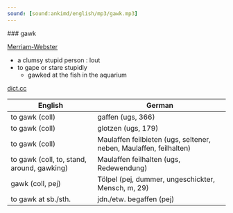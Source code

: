 ```yaml
---
sound: [sound:ankimd/english/mp3/gawk.mp3]
---
```


\### gawk

[Merriam-Webster](https://www.merriam-webster.com/dictionary/gawk)

- a clumsy stupid person : lout
- to gape or stare stupidly
    - gawked at the fish in the aquarium

[dict.cc](https://www.dict.cc/gawk)

| English        | German       |
| -------------- | ------------ |
| to gawk (coll) | gaffen (ugs, 366) |
| to gawk (coll) | glotzen (ugs, 179) |
| to gawk (coll) | Maulaffen feilbieten (ugs, seltener, neben, Maulaffen, feilhalten) |
| to gawk (coll, to, stand, around, gawking) | Maulaffen feilhalten (ugs, Redewendung) |
| gawk (coll, pej) | Tölpel (pej, dummer, ungeschickter, Mensch, m, 29) |
| to gawk at sb./sth. | jdn./etw. begaffen (pej) |
